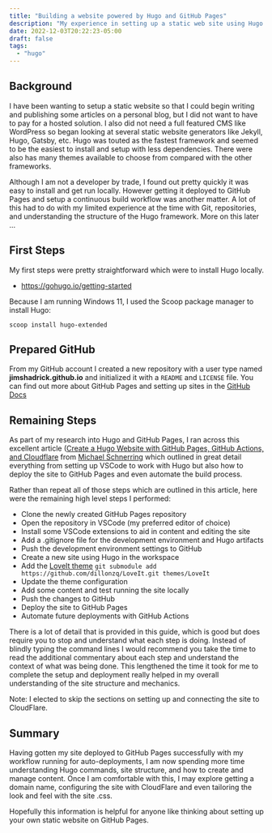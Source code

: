 ```yaml
---
title: "Building a website powered by Hugo and GitHub Pages"
description: "My experience in setting up a static web site using Hugo and GitHub Pages"
date: 2022-12-03T20:22:23-05:00
draft: false
tags:
  - "hugo"
---
```


## Background

I have been wanting to setup a static website so that I could begin writing and publishing some articles on a personal blog, but I did not want to have to pay for a hosted solution. I also did not need a full featured CMS like WordPress so began looking at several static website generators like Jekyll, Hugo, Gatsby, etc. Hugo was touted as the fastest framework and seemed to be the easiest to install and setup with less dependencies. There were also has many themes available to choose from compared with the other frameworks.

Although I am not a developer by trade, I found out pretty quickly it was easy to install and get run locally. However getting it deployed to GitHub Pages and setup a continuous build workflow was another matter. A lot of this had to do with my limited experience at the time with Git, repositories, and understanding the structure of the Hugo framework. More on this later ...

## First Steps

My first steps were pretty straightforward which were to install Hugo locally.

- https://gohugo.io/getting-started

Because I am running Windows 11, I used the Scoop package manager to install Hugo:

`scoop install hugo-extended`

## Prepared GitHub

From my GitHub account I created a new repository with a user type named **jimshadrick.github.io** and initialized it with a `README` and `LICENSE` file. You can find out more about GitHub Pages and setting up sites in the [GitHub Docs](https://docs.github.com/en/pages/getting-started-with-github-pages/about-github-pages#types-of-github-pages-sites)

## Remaining Steps

As part of my research into Hugo and GitHub Pages, I ran across this excellent article ([Create a Hugo Website with GitHub Pages, GitHub Actions, and Cloudflare](https://schnerring.net/blog/create-a-hugo-website-with-github-pages-github-actions-and-cloudflare/) from [Michael Schnerring](https://twitter.com/schnerringo) which outlined in great detail everything from setting up VSCode to work with Hugo but also how to deploy the site to GitHub Pages and even automate the build process.

Rather than repeat all of those steps which are outlined in this article, here were the remaining high level steps I performed:

- Clone the newly created GitHub Pages repository
- Open the repository in VSCode (my preferred editor of choice)
- Install some VSCode extensions to aid in content and editing the site
- Add a .gitignore file for the development environment and Hugo artifacts
- Push the development environment settings to GitHub
- Create a new site using Hugo in the workspace
- Add the [LoveIt theme](https://hugoloveit.com/theme-documentation-basics/)
  `git submodule add https://github.com/dillonzq/LoveIt.git themes/LoveIt`
- Update the theme configuration
- Add some content and test running the site locally
- Push the changes to GitHub
- Deploy the site to GitHub Pages
- Automate future deployments with GitHub Actions

There is a lot of detail that is provided in this guide, which is good but does require you to stop and understand what each step is doing. Instead of blindly typing the command lines I would recommend you take the time to read the additional commentary about each step and understand the context of what was being done. This lengthened the time it took for me to complete the setup and deployment really helped in my overall understanding of the site structure and mechanics.

Note: I elected to skip the sections on setting up and connecting the site to CloudFlare.

## Summary

Having gotten my site deployed to GitHub Pages successfully with my workflow running for auto-deployments, I am now spending more time understanding Hugo commands, site structure, and how to create and manage content. Once I am comfortable with this, I may explore getting a domain name, configuring the site with CloudFlare and even tailoring the look and feel with the site .css.

Hopefully this information is helpful for anyone like thinking about setting up your own static website on GitHub Pages.

